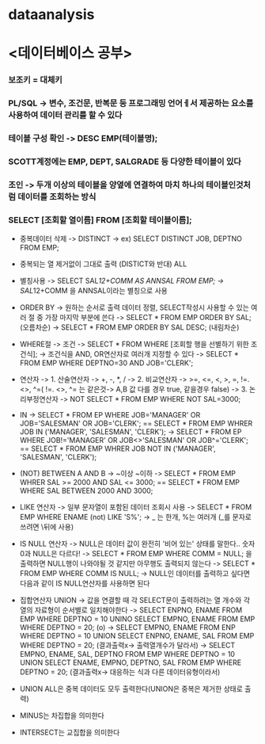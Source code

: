 # dataanalysis

# <데이터베이스 공부>
### 보조키 = 대체키
### PL/SQL -> 변수, 조건문, 반복문 등 프로그래밍 언어ㅔ서 제공하는 요소를 사용하여 데이터 관리를 할 수 있다
### 테이블 구성 확인 -> DESC EMP(테이블명);
### SCOTT계정에는 EMP, DEPT, SALGRADE 등 다양한 테이블이 있다
### 조인 -> 두개 이상의 테이블을 양옆에 연결하여 마치 하나의 테이블인것처럼 데이터를 조회하는 방식
### SELECT [조회할 열이름] FROM [조회할 테이블이름];
- 중복데이터 삭제 -> DISTINCT -> ex) SELECT DISTINCT JOB, DEPTNO FROM EMP;
- 중복되는 열 제거없이 그대로 출력 (DISTICT와 반대) ALL 
- 별칭사용 -> SELECT SAL*12+COMM AS ANNSAL FROM EMP; -> SAL*12+COMM 을 ANNSAL이라는 별칭으로 사용
- ORDER BY -> 원하는 순서로 출력 데이터 정렬, SELECT작성시 사용할 수 있는 여러 절 중 가장 마지막 부분에 쓴다
           -> SELECT * FROM EMP ORDER BY SAL; (오름차순)
           -> SELECT * FROM EMP ORDER BY SAL DESC; (내림차순)
           
- WHERE절 -> 조건 -> SELECT * FROM WHERE [조회할 행을 선별하기 위한 조건식]; -> 조건식을 AND, OR연산자로 여러개 지정할 수 있다
          -> SELECT * FROM EMP WHERE DEPTNO=30 AND JOB='CLERK';
- 연산자 -> 1. 산술연산자 -> +, -, *, /
         -> 2. 비교연산자 -> >=, <=, <, >, =, !=. <>, ^=(  !=. <>, ^= 는 같은것-> A,B 값 다를 경우 true, 같을경우 false)
         -> 3. 논리부정연산자 -> NOT 
         SELECT * FROM EMP WHERE NOT SAL=3000;
         
- IN -> SELECT * FROM EP WHERE JOB='MANAGER' OR JOB='SALESMAN' OR JOB='CLERK'; == SELECT * FROM EMP WHRER JOB IN ('MANAGER', 'SALESMAN', 'CLERK');
     -> SELECT * FROM EP WHERE JOB!='MANAGER' OR JOB<>'SALESMAN' OR JOB^='CLERK'; == SELECT * FROM EMP WHRER JOB NOT IN ('MANAGER', 'SALESMAN', 'CLERK');
- (NOT) BETWEEN A AND B -> ~이상 ~이하 -> SELECT * FROM EMP WHRER SAL >= 2000 AND SAL <= 3000; == SELECT * FROM EMP WHERE SAL BETWEEN 2000 AND 3000;
- LIKE 연산자 -> 일부 문자열이 포함된 데이터 조회시 사용 -> SELECT * FROM EMP WHERE ENAME (not) LIKE 'S%'; -> _ 는 한개, %는 여러개 (_를 문자로 쓰려면 \뒤에 사용)
- IS NULL 연산자 -> NULL은 데이터 값이 완전히 '비어 있는' 상태를 말한다.. 숫자 0과 NULL은 다르다!
                 -> SELECT * FROM EMP WHERE COMM = NULL; 을 출력하면 NULL행이 나와야될 것 같지만 아무행도 출력되지 않는다
                 -> SELECT * FROM EMP WHERE COMM IS NULL; -> NULL인 데이터를 출력하고 싶다면 다음과 같이 IS NULL연산자를 사용하면 된다
- 집합연산자 UNION -> 값을 연결할 때 각 SELECT문이 출력하려는 열 개수와 각 열의 자료형이 순서별로 일치해야한다
                  -> SELECT ENPNO, ENAME FROM EMP WHERE DEPTNO = 10 UNINO SELECT EMPNO, ENAME FROM EMP WHERE DEPTNO = 20; (o)
                  -> SELECT EMPNO, ENAME FROM ENP WHERE DEPTNO = 10 UNION SELECT ENPNO, ENAME, SAL FROM EMP WHERE DEPTNO = 20; (결과출력x-> 출력열개수가 달라서)
                  -> SELECT EMPNO, ENAME, SAL, DEPTNO FROM EMP WHERE DEPTNO = 10 UNION SELECT ENAME, EMPNO, DEPTNO, SAL FROM EMP WHERE DEPTNO = 20; (결과출력x-> 대응하는 식과 다른 데이터유형이라서)
- UNION ALL은 중복 데이터도 모두 출력한다(UNION은 중복은 제거한 상태로 출력)
- MINUS는 차집합을 의미한다 
- INTERSECT는 교집합을 의미한다
                  
